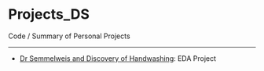 # Projects_DS
Code / Summary of Personal Projects

***

* [Dr Semmelweis and Discovery of Handwashing](http://bit.ly/2F67xtM): EDA Project
